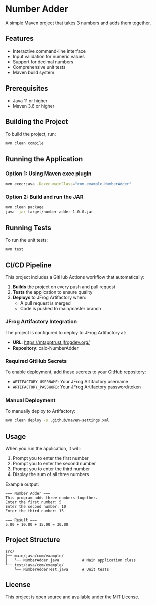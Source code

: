 # Number Adder

A simple Maven project that takes 3 numbers and adds them together.

## Features

- Interactive command-line interface
- Input validation for numeric values
- Support for decimal numbers
- Comprehensive unit tests
- Maven build system

## Prerequisites

- Java 11 or higher
- Maven 3.6 or higher

## Building the Project

To build the project, run:

```bash
mvn clean compile
```

## Running the Application

### Option 1: Using Maven exec plugin
```bash
mvn exec:java -Dexec.mainClass="com.example.NumberAdder"
```

### Option 2: Build and run the JAR
```bash
mvn clean package
java -jar target/number-adder-1.0.0.jar
```

## Running Tests

To run the unit tests:

```bash
mvn test
```

## CI/CD Pipeline

This project includes a GitHub Actions workflow that automatically:

1. **Builds** the project on every push and pull request
2. **Tests** the application to ensure quality
3. **Deploys** to JFrog Artifactory when:
   - A pull request is merged
   - Code is pushed to main/master branch

### JFrog Artifactory Integration

The project is configured to deploy to JFrog Artifactory at:
- **URL**: https://mtapptrust.jfrogdev.org/
- **Repository**: calc-NumberAdder

### Required GitHub Secrets

To enable deployment, add these secrets to your GitHub repository:

- `ARTIFACTORY_USERNAME`: Your JFrog Artifactory username
- `ARTIFACTORY_PASSWORD`: Your JFrog Artifactory password/token

### Manual Deployment

To manually deploy to Artifactory:

```bash
mvn clean deploy -s .github/maven-settings.xml
```

## Usage

When you run the application, it will:

1. Prompt you to enter the first number
2. Prompt you to enter the second number  
3. Prompt you to enter the third number
4. Display the sum of all three numbers

Example output:
```
=== Number Adder ===
This program adds three numbers together.
Enter the first number: 5
Enter the second number: 10
Enter the third number: 15

=== Result ===
5.00 + 10.00 + 15.00 = 30.00
```

## Project Structure

```
src/
├── main/java/com/example/
│   └── NumberAdder.java          # Main application class
└── test/java/com/example/
    └── NumberAdderTest.java      # Unit tests
```

## License

This project is open source and available under the MIT License. 